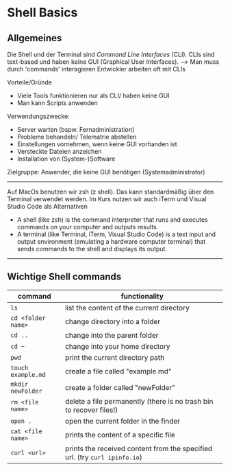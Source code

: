 # Shell Basics

## Allgemeines

Die Shell und der Terminal sind _Command Line Interfaces_ (CLI). CLIs sind text-based und haben keine GUI (Graphical User Interfaces).
--> Man muss durch 'commands' interagieren
Entwickler arbeiten oft mit CLIs

Vorteile/Gründe

- Viele Tools funktionieren nur als CLI/ haben keine GUI
- Man kann Scripts anwenden

Verwendungszwecke:

- Server warten (bspw. Fernadministration)
- Probleme behandeln/ Telematrie abstellen
- Einstellungen vornehmen, wenn keine GUI vorhanden ist
- Versteckte Dateien anzeichen
- Installation von (System-)Software

Zielgruppe: Anwender, die keine GUI benötigen (Systemadministrator)

---

Auf MacOs benutzen wir zsh (z shell). Das kann standardmäßig über den Terminal verwendet werden. Im Kurs nutzen wir auch iTerm und Visual Studio Code als Alternativen

- A shell (like zsh) is the command interpreter that runs and executes commands on your computer and outputs results.
- A terminal (like Terminal, iTerm, Visual Studio Code) is a text input and output environment (emulating a hardware computer terminal) that sends commands to the shell and displays its output.

---

## Wichtige Shell commands

| command            | functionality                                                              |
| ------------------ | -------------------------------------------------------------------------- |
| `ls`               | list the content of the current directory                                  |
| `cd <folder name>` | change directory into a folder                                             |
| `cd ..`            | change into the parent folder                                              |
| `cd ~`             | change into your home directory                                            |
| `pwd`              | print the current directory path                                           |
| `touch example.md` | create a file called "example.md"                                          |
| `mkdir newFolder`  | create a folder called "newFolder"                                         |
| `rm <file name>`   | delete a file permanently (there is no trash bin to recover files!)        |
| `open .`           | open the current folder in the finder                                      |
| `cat <file name>`  | prints the content of a specific file                                      |
| `curl <url>`       | prints the received content from the specified url. (try `curl ipinfo.io`) |
